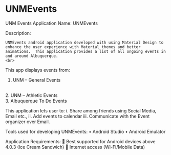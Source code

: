 # UNMEvents
UNM Events
Application Name: UNMEvents


Description:

	UNMEvents android application developed with using Material Design to enhance the user experience with Material themes and better animations.  This application provides a list of all ongoing events in and around Albuquerque. 
	<br>
This app displays events from:
<br>
1.	UNM – General Events
<br>
2.	UNM – Athletic Events
<br>
3.	Albuquerque To Do Events

This application lets user to:
i.	Share among friends using Social Media, Email etc.,
ii.	Add events to calendar
iii.	Communicate with the Event organizer over Email.

 Tools used for developing UNMEvents:
•	Android Studio
•	Android Emulator

Application Requirements:
	Best supported for Android devices above 4.0.3 (Ice Cream Sandwich)
	Internet access (Wi-Fi/Mobile Data)

 
